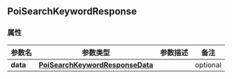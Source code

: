 <a name="PoiSearchKeywordResponse"></a>
## PoiSearchKeywordResponse
### 属性
参数名 | 参数类型 | 参数描述 | 备注
------------ | ------------- | ------------- | -------------
**data** | [**PoiSearchKeywordResponseData**](#PoiSearchKeywordResponseData) |  |  optional

<markdown src="./PoiSearchKeywordResponseData.md"/>
